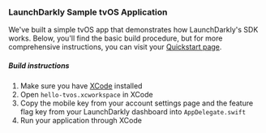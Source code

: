 ### LaunchDarkly Sample tvOS Application ###
We've built a simple tvOS app that demonstrates how LaunchDarkly's SDK works. Below, you'll find the basic build procedure, but for more comprehensive instructions, you can visit your [Quickstart page](https://app.launchdarkly.com/quickstart#/).
##### Build instructions #####
1. Make sure you have [XCode](https://itunes.apple.com/us/app/xcode/id497799835?ls=1&mt=12) installed
2. Open `hello-tvos.xcworkspace` in XCode
3. Copy the mobile key from your account settings page and the feature flag key from your LaunchDarkly dashboard into `AppDelegate.swift`
4. Run your application through XCode
